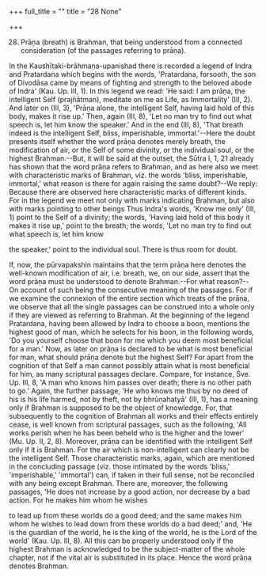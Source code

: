 +++
full_title = ""
title = "28 None"

+++


28. Prāṇa (breath) is Brahman, that being understood from a connected consideration (of the passages referring to prāṇa).

In the Kaushītaki-brāhmaṇa-upanishad there is recorded a legend of Indra and Pratardana which begins with the words, 'Pratardana, forsooth, the son of Divodāsa came by means of fighting and strength to the beloved abode of Indra' (Kau. Up. III, 1). In this legend we read: 'He said: I am prāṇa, the intelligent Self (prajñātman), meditate on me as Life, as Immortality' (III, 2). And later on (III, 3), 'Prāṇa alone, the intelligent Self, having laid hold of this body, makes it rise up.' Then, again (III, 8), 'Let no man try to find out what speech is, let him know the speaker.' And in the end (III, 8), 'That breath indeed is the intelligent Self, bliss, imperishable, immortal.'--Here the doubt presents itself whether the word prāṇa denotes merely breath, the modification of air, or the Self of some divinity, or the individual soul, or the highest Brahman.--But, it will be said at the outset, the Sūtra I, 1, 21 already has shown that the word prāṇa refers to Brahman, and as here also we meet with characteristic marks of Brahman, viz. the words 'bliss, imperishable, immortal,' what reason is there for again raising the same doubt?--We reply: Because there are observed here characteristic marks of different kinds. For in the legend we meet not only with marks indicating Brahman, but also with marks pointing to other beings Thus Indra's words, 'Know me only' (III, 1) point to the Self of a divinity; the words, 'Having laid hold of this body it makes it rise up,' point to the breath; the words, 'Let no man try to find out what speech is, let him know

the speaker,' point to the individual soul. There is thus room for doubt.

If, now, the pūrvapakshin maintains that the term prāṇa here denotes the well-known modification of air, i.e. breath, we, on our side, assert that the word prāṇa must be understood to denote Brahman.--For what reason?--On account of such being the consecutive meaning of the passages. For if we examine the connexion of the entire section which treats of the prāṇa, we observe that all the single passages can be construed into a whole only if they are viewed as referring to Brahman. At the beginning of the legend Pratardana, having been allowed by Indra to choose a boon, mentions the highest good of man, which he selects for his boon, in the following words, 'Do you yourself choose that boon for me which you deem most beneficial for a man.' Now, as later on prāṇa is declared to be what is most beneficial for man, what should prāṇa denote but the highest Self? For apart from the cognition of that Self a man cannot possibly attain what is most beneficial for him, as many scriptural passages declare. Compare, for instance, Śve. Up. III, 8, 'A man who knows him passes over death; there is no other path to go.' Again, the further passage, 'He who knows me thus by no deed of his is his life harmed, not by theft, not by bhrūṇahatyā' (III, 1), has a meaning only if Brahman is supposed to be the object of knowledge. For, that subsequently to the cognition of Brahman all works and their effects entirely cease, is well known from scriptural passages, such as the following, 'All works perish when he has been beheld who is the higher and the lower' (Mu. Up. II, 2, 8). Moreover, prāṇa can be identified with the intelligent Self only if it is Brahman. For the air which is non-intelligent can clearly not be the intelligent Self. Those characteristic marks, again, which are mentioned in the concluding passage (viz. those intimated by the words 'bliss,' 'imperishable,' 'immortal') can, if taken in their full sense, not be reconciled with any being except Brahman. There are, moreover, the following passages, 'He does not increase by a good action, nor decrease by a bad action. For he makes him whom he wishes

to lead up from these worlds do a good deed; and the same makes him whom he wishes to lead down from these worlds do a bad deed;' and, 'He is the guardian of the world, he is the king of the world, he is the Lord of the world' (Kau. Up. III, 8). All this can be properly understood only if the highest Brahman is acknowledged to be the subject-matter of the whole chapter, not if the vital air is substituted in its place. Hence the word prāṇa denotes Brahman.

